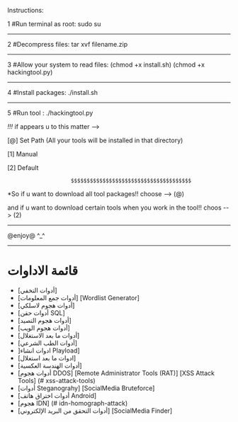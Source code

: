 Instructions:

1 #Run terminal as root: sudo su  
******************************************************************************************************************************************************************
2 #Decompress files: tar xvf filename.zip
******************************************************************************************************************************************************************
3 #Allow your system to read files: (chmod +x install.sh)
(chmod +x hackingtool.py)
******************************************************************************************************************************************************************
4 #Install packages: ./install.sh
******************************************************************************************************************************************************************
5 #Run tool : ./hackingtool.py 

*!!!* if  appears u to this matter -->

[@] Set Path (All your tools will be installed in that directory)

 [1] Manual
                        
  [2] Default
  
                        $$$$$$$$$$$$$$$$$$$$$$$$$$$$$$$$$$$$$$
                        
*So if u want to download all tool packages!! choose --> (@) 
                        
and if u want to download certain tools when you work in the tool!! choos --> (2)  

******************************************************************************************************************************************************************
@enjoy@ ^_^

**********************************************************************************************************************************************************************
# قائمة الاداوات 
- [أدوات التخفي]
- [أدوات جمع المعلومات] 
                                                                                                                                                  [Wordlist Generator] 
- [أدوات هجوم لاسلكي] 
- [أدوات حقن SQL] 
- [أدوات هجوم التصيد] 
- [أدوات هجوم الويب] 
- [أدوات ما بعد الاستغلال] 
- [أدوات الطب الشرعي]
- ]ادوات انشاء Playload] 
- [ادوات ما بعد استغلال] 
- [أدوات الهندسة العكسية]
- [أدوات هجوم DDOS] 
                                                                                                                                   [Remote Administrator Tools (RAT)]
                                                                                                                              [XSS Attack Tools] (# xss-attack-tools)
- [أدوات Steganograhy]
                                                                                                                                             [SocialMedia Bruteforce]
 - [أدوات اختراق هاتف Android] 
 - [هجوم IDN] (# idn-homograph-attack)
 - [أدوات التحقق من البريد الإلكتروني]
                                                                                                                                            [SocialMedia Finder] 
                                                                                                                        
                                                                                                                        
                                                                                                                        
                                                                                                                        

